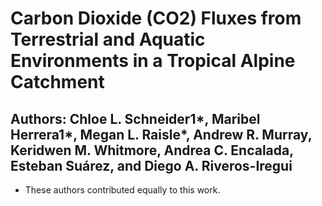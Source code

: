 # Carbon Dioxide (CO2) Fluxes from Terrestrial and Aquatic Environments in a Tropical Alpine Catchment
## Authors: Chloe L. Schneider1*, Maribel Herrera1*, Megan L. Raisle*, Andrew R. Murray, Keridwen M. Whitmore, Andrea C. Encalada, Esteban Suárez, and Diego A. Riveros-Iregui

* These authors contributed equally to this work. 
